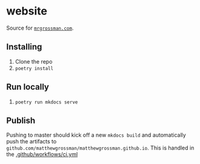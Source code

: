 # website
Source for [`mrgrossman.com`](https://www.mrgrossman.com).

## Installing
1. Clone the repo
1. `poetry install`

## Run locally
1. `poetry run mkdocs serve`

## Publish
Pushing to master should kick off a new `mkdocs build` and automatically push the artifacts to `github.com/matthewgrossman/matthewgrossman.github.io`. This is handled in the [.github/workflows/ci.yml](.github/workflows/ci.yml)
